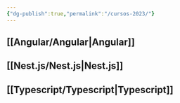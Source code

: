 ```yaml
---
{"dg-publish":true,"permalink":"/cursos-2023/"}
---
```



## [[Angular/Angular\|Angular]]



## [[Nest.js/Nest.js\|Nest.js]]



## [[Typescript/Typescript\|Typescript]]





